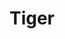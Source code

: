 ---
title: Tiger
name: Gavin the Tiger
description_markdown: >-
  Gavin the tiger was brought up vegan. His favorite meal is chickpea salad with
  a lemon juice dressing.



  Slim Fit, 5oz 100% Cotton T-Shirt.
garment_type:
price: '9.00'
sku: tiger
stock: 10
sizes:
  - Small
  - Medium
  - Large
  - XL
styles:
  - name: Black
    color: '#000000'
    image: /images/products/tiger/black.jpg
  - name: Blue
    color: '#39589e'
    image: /images/products/tiger/blue.jpg
  - name: Clay
    color: '#9c5145'
    image: /images/products/tiger/clay.jpg
  - name: Cream
    color: '#dfd3c2'
    image: /images/products/tiger/cream.jpg
  - name: Green
    color: '#67aa79'
    image: /images/products/tiger/green.jpg
---